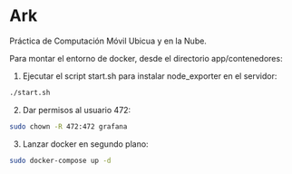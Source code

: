 # Ark
Práctica de Computación Móvil Ubicua y en la Nube.


Para montar el entorno de docker, desde el directorio app/contenedores:

1. Ejecutar el script start.sh para instalar node_exporter en el servidor:

```bash
./start.sh
```
2. Dar permisos al usuario 472:
```bash
sudo chown -R 472:472 grafana 
```

3. Lanzar docker en segundo plano:

```bash
sudo docker-compose up -d
```
